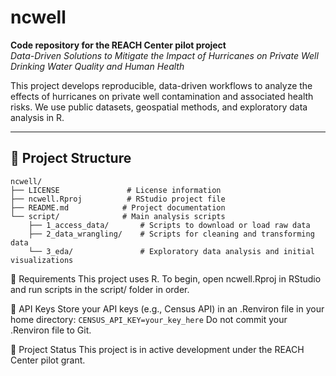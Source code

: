 # ncwell

**Code repository for the REACH Center pilot project**  
_Data-Driven Solutions to Mitigate the Impact of Hurricanes on Private Well Drinking Water Quality and Human Health_

This project develops reproducible, data-driven workflows to analyze the effects of hurricanes on private well contamination and associated health risks. We use public datasets, geospatial methods, and exploratory data analysis in R.

---

## 📁 Project Structure

```text
ncwell/
├── LICENSE               # License information
├── ncwell.Rproj          # RStudio project file
├── README.md            # Project documentation
└── script/              # Main analysis scripts
    ├── 1_access_data/       # Scripts to download or load raw data
    ├── 2_data_wrangling/    # Scripts for cleaning and transforming data
    └── 3_eda/               # Exploratory data analysis and initial visualizations
```

🔧 Requirements
This project uses R.
To begin, open ncwell.Rproj in RStudio and run scripts in the script/ folder in order.

🔐 API Keys
Store your API keys (e.g., Census API) in an .Renviron file in your home directory:
`CENSUS_API_KEY=your_key_here`
Do not commit your .Renviron file to Git.

📌 Project Status
This project is in active development under the REACH Center pilot grant.